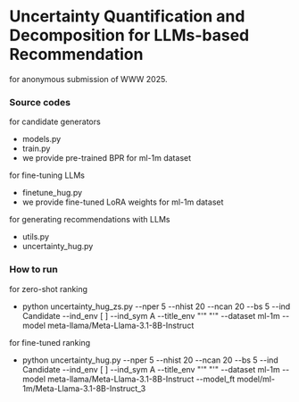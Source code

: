 # Uncertainty Quantification and Decomposition for LLMs-based Recommendation
for anonymous submission of WWW 2025.



### Source codes
for candidate generators
- models.py
- train.py
- we provide pre-trained BPR for ml-1m dataset

for fine-tuning LLMs
- finetune_hug.py
- we provide fine-tuned LoRA weights for ml-1m dataset

for generating recommendations with LLMs
- utils.py
- uncertainty_hug.py



### How to run
for zero-shot ranking
- python uncertainty_hug_zs.py --nper 5 --nhist 20 --ncan 20 --bs 5 --ind Candidate --ind_env [ ] --ind_sym A --title_env "'" "'" --dataset ml-1m --model meta-llama/Meta-Llama-3.1-8B-Instruct

for fine-tuned ranking
- python uncertainty_hug.py --nper 5 --nhist 20 --ncan 20 --bs 5 --ind Candidate --ind_env [ ] --ind_sym A --title_env "'" "'" --dataset ml-1m --model meta-llama/Meta-Llama-3.1-8B-Instruct --model_ft model/ml-1m/Meta-Llama-3.1-8B-Instruct_3
